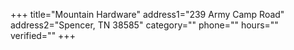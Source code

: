 +++
title="Mountain Hardware"
address1="239 Army Camp Road"
address2="Spencer, TN  38585"
category=""
phone=""
hours=""
verified=""
+++
